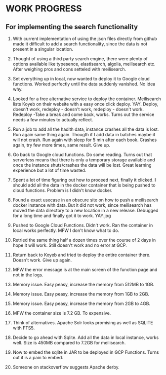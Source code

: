 # WORK PROGRESS

## For implementing the search functionality

1. With current implementation of using the json files directly from github made it difficult to add a search functionality, since the data is not present in a singular location.

2. Thought of using a third party search engine, there were plenty of options available like typesence, elastisearch, algolia, meilisearch etc. After weighing pros and cons setteled with meilisearch.

3. Set everything up in local, now wanted to deploy it to Google cloud functions. Worked perfectly until the data suddenly vanished. No idea why.

4. Looked for a free alternative service to deploy the container. Meilisearch lists Koyeb on their website with a easy once click deploy. YAY. Deploy, doesn't work, redeploy - doesn't work, redeploy - doesn't work. Redeploy -Take a break and come back, works. Turns out the service needs a few minutes to actually reflect.

5. Run a job to add all the hadith data, instance crashes all the data is lost. Run again same thing again. Thougth if I add data in batches maybe it will not crash. Run again with sleep for 5 min after each book. Crashes again, try few more times, same result. Give up.

6. Go back to Google cloud functions. Do some reading. Turns out that serverless means that there is only a temporary storage available and once the instance shuts/crashes the data will be lost. Great learning experience but a lot of time wasted.

7. Spent a lot of time figuring out how to proceed next, finally it clicked. I should add all the data in the docker container that is being pushed to cloud functions. Problem is I didn't know docker.

8. Found a exact usecase in an obscure site on how to push a meilisearch docker instance with data. But it did not work, since meilisearch has moved the data directory to a new location in a new release. Debugged for a long time and finally got it to work. YAY.jpg

9. Pushed to Google Cloud Functions. Didn't work. Ran the container in local works perfectly. MFW I don't know what to do.

10. Retried the same thing half a dozen times over the course of 2 days in hope it will work. Still doesn't work and no error at GCP.

11. Return back to Koyeb and tried to deploy the entire container there. Doesn't work. Give up again.

12. MFW the error message is at the main screen of the function page and not in the logs.

13. Memory issue. Easy peasy, increase the memory from 512MB to 1GB.

14. Memory issue. Easy peasy, increase the memory from 1GB to 2GB.

15. Memory issue. Easy peasy, increase the memory from 2GB to 4GB.

16. MFW the container size is 7.2 GB. To expensive.

17. Think of alternatives. Apache Solr looks promising as well as SQLITE with FTS5.

18. Decide to go ahead with Sqlite. Add all the data in local instance, works well. Size is 450MB compared to 7.2GB for meilisearch.

19. Now to embed the sqlite in JAR to be deployed in GCP Functions. Turns out it is a pain to embed.

20. Someone on stackoverflow suggests Apache derby.
